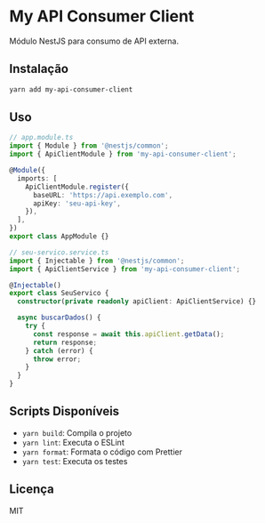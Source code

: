 # My API Consumer Client

Módulo NestJS para consumo de API externa.

## Instalação

```bash
yarn add my-api-consumer-client
```

## Uso

```typescript
// app.module.ts
import { Module } from '@nestjs/common';
import { ApiClientModule } from 'my-api-consumer-client';

@Module({
  imports: [
    ApiClientModule.register({
      baseURL: 'https://api.exemplo.com',
      apiKey: 'seu-api-key',
    }),
  ],
})
export class AppModule {}

// seu-servico.service.ts
import { Injectable } from '@nestjs/common';
import { ApiClientService } from 'my-api-consumer-client';

@Injectable()
export class SeuServico {
  constructor(private readonly apiClient: ApiClientService) {}

  async buscarDados() {
    try {
      const response = await this.apiClient.getData();
      return response;
    } catch (error) {
      throw error;
    }
  }
}
```

## Scripts Disponíveis

- `yarn build`: Compila o projeto
- `yarn lint`: Executa o ESLint
- `yarn format`: Formata o código com Prettier
- `yarn test`: Executa os testes

## Licença

MIT
